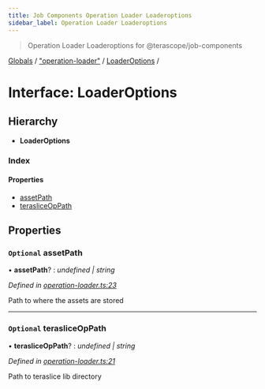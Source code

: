 ```yaml
---
title: Job Components Operation Loader Loaderoptions
sidebar_label: Operation Loader Loaderoptions
---
```


> Operation Loader Loaderoptions for @terascope/job-components

[Globals](../overview.md) / ["operation-loader"](../modules/_operation_loader_.md) / [LoaderOptions](_operation_loader_.loaderoptions.md) /

# Interface: LoaderOptions

## Hierarchy

* **LoaderOptions**

### Index

#### Properties

* [assetPath](_operation_loader_.loaderoptions.md#optional-assetpath)
* [terasliceOpPath](_operation_loader_.loaderoptions.md#optional-terasliceoppath)

## Properties

### `Optional` assetPath

• **assetPath**? : *undefined | string*

*Defined in [operation-loader.ts:23](https://github.com/terascope/teraslice/tree/0c8b1cfadd6cd255811e506264906c5373f2ebea/packages/job-components/operation-loader.ts#L23)*

Path to where the assets are stored

___

### `Optional` terasliceOpPath

• **terasliceOpPath**? : *undefined | string*

*Defined in [operation-loader.ts:21](https://github.com/terascope/teraslice/tree/0c8b1cfadd6cd255811e506264906c5373f2ebea/packages/job-components/operation-loader.ts#L21)*

Path to teraslice lib directory
